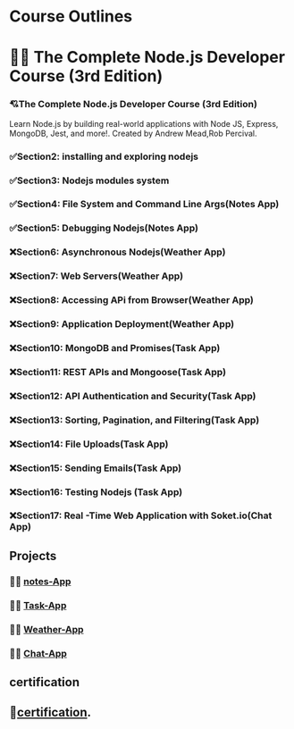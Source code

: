 # Course Outlines

# 🤍🤍 The Complete Node.js Developer Course (3rd Edition)

### 💘The Complete Node.js Developer Course (3rd Edition)

Learn Node.js by building real-world applications with Node JS, Express, MongoDB, Jest, and more!. Created by Andrew Mead,Rob Percival.

### ✅Section2: installing and exploring nodejs

### ✅Section3: Nodejs modules system

### ✅Section4: File System and Command Line Args(Notes App)

### ✅Section5: Debugging Nodejs(Notes App)

### ❌Section6: Asynchronous Nodejs(Weather App)

### ❌Section7: Web Servers(Weather App)

### ❌Section8: Accessing APi from Browser(Weather App)

### ❌Section9: Application Deployment(Weather App)

### ❌Section10: MongoDB and Promises(Task App)

### ❌Section11: REST APIs and Mongoose(Task App)

### ❌Section12: API Authentication and Security(Task App)

### ❌Section13: Sorting, Pagination, and Filtering(Task App)

### ❌Section14: File Uploads(Task App)

### ❌Section15: Sending Emails(Task App)

### ❌Section16: Testing Nodejs (Task App)

### ❌Section17: Real -Time Web Application with Soket.io(Chat App)

## **Projects**

### 🐳🐳 [notes-App]()

### 🐳🐳 [Task-App]()

### 🐳🐳 [Weather-App]()

### 🐳🐳 [Chat-App]()

## **certification**

## 🥳[certification]().

